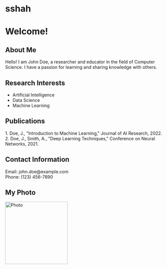 # sshah
<!DOCTYPE html>
<html>
<head>
  <title>My Academic Webpage</title>
</head>
<body>
  <h1>Welcome!</h1>
  
  <h2>About Me</h2>
  <p>
    Hello! I am John Doe, a researcher and educator in the field of Computer Science. I have a passion for 
    learning and sharing knowledge with others.
  </p>

  <h2>Research Interests</h2>
  <ul>
    <li>Artificial Intelligence</li>
    <li>Data Science</li>
    <li>Machine Learning</li>
  </ul>

  <h2>Publications</h2>
  <p>
    1. Doe, J., "Introduction to Machine Learning," Journal of AI Research, 2022.
    <br>
    2. Doe, J., Smith, A., "Deep Learning Techniques," Conference on Neural Networks, 2021.
  </p>

  <h2>Contact Information</h2>
  <p>
    Email: john.doe@example.com
    <br>
    Phone: (123) 456-7890
  </p>

  <h2>My Photo</h2>
  <img src=“[PN.PNG](https://github.com/sarswatishah/sshah/blob/main/PN.PNG)https://github.com/sarswatishah/sshah/blob/main/PN.PNG” alt="Photo" width="200">

</body>
</html>
